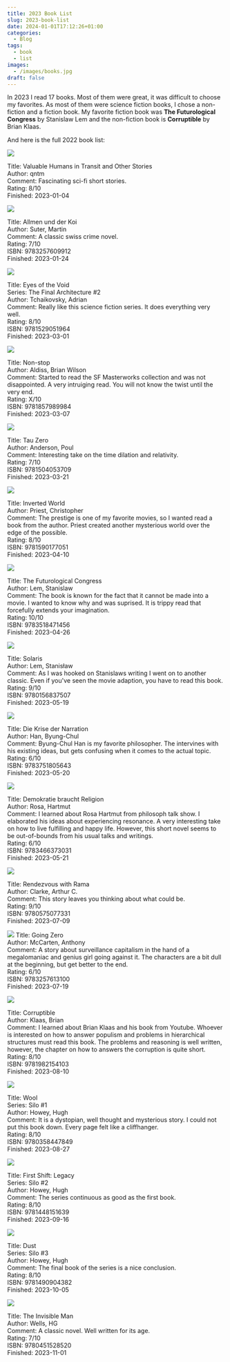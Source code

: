 ```yaml
---
title: 2023 Book List
slug: 2023-book-list
date: 2024-01-01T17:12:26+01:00
categories:
  - Blog
tags:
  - book
  - list
images:
  - /images/books.jpg
draft: false
---
```

In 2023 I read 17 books. Most of them were great, it was difficult to choose my favorites. As most of them were science fiction books, I chose a non-fiction and a fiction book. My favorite fiction book was **The Futurological Congress** by Stanislaw Lem and the non-fiction book is **Corruptible** by Brian Klaas.

And here is the full 2022 book list:

<!--more-->

![](/images/Pasted%20image%2020240101172714.png)

Title: Valuable Humans in Transit and Other Stories\
Author: qntm\
Comment: Fascinating sci-fi short stories.\
Rating: 8/10\
Finished: 2023-01-04

![](/images/9783257609912.png)

Title: Allmen und der Koi\
Author: Suter, Martin\
Comment: A classic swiss crime novel.\
Rating: 7/10\
ISBN: 9783257609912\
Finished: 2023-01-24

![](/images/9781529051964.png)

Title: Eyes of the Void\
Series: The Final Architecture #2\
Author: Tchaikovsky, Adrian\
Comment: Really like this science fiction series. It does everything very well.\
Rating: 8/10\
ISBN: 9781529051964\
Finished: 2023-03-01

![](/images/9781857989984.png)

Title: Non-stop\
Author: Aldiss, Brian Wilson\
Comment: Started to read the SF Masterworks collection and was not disappointed. A very intruiging read. You will not know the twist until the very end.\
Rating: X/10\
ISBN: 9781857989984\
Finished: 2023-03-07

![](/images/9781504053709.png)

Title: Tau Zero\
Author: Anderson, Poul\
Comment: Interesting take on the time dilation and relativity.\
Rating: 7/10\
ISBN: 9781504053709\
Finished: 2023-03-21

![](/images/9781590177051.png)

Title: Inverted World\
Author: Priest, Christopher\
Comment: The prestige is one of my favorite movies, so I wanted read a book from the author. Priest created another mysterious world over the edge of the possible.\
Rating: 8/10\
ISBN: 9781590177051\
Finished: 2023-04-10

![](/images/9783518471456.png)

Title: The Futurological Congress\
Author: Lem, Stanislaw\
Comment: The book is known for the fact that it cannot be made into a movie. I wanted to know why and was suprised. It is trippy read that forcefully extends your imagination.\
Rating: 10/10\
ISBN: 9783518471456\
Finished: 2023-04-26

![](/images/9780156837507.png)

Title: Solaris\
Author: Lem, Stanisław\
Comment: As I was hooked on Stanislaws writing I went on to another classic. Even if you've seen the movie adaption, you have to read this book.\
Rating: 9/10\
ISBN: 9780156837507\
Finished: 2023-05-19

![](/images/9783751805643.png)

Title: Die Krise der Narration\
Author: Han, Byung-Chul\
Comment: Byung-Chul Han is my favorite philosopher. The intervines with his existing ideas, but gets confusing when it comes to the actual topic.\
Rating: 6/10\
ISBN: 9783751805643\
Finished: 2023-05-20

![](/images/9783466373031.png)

Title: Demokratie braucht Religion\
Author: Rosa, Hartmut\
Comment: I learned about Rosa Hartmut from philosoph talk show. I elaborated his ideas about experiencing resonance. A very interesting take on how to live fulfilling and happy life. However, this short novel seems to be out-of-bounds from his usual talks and writings.\
Rating: 6/10\
ISBN: 9783466373031\
Finished: 2023-05-21

![](/images/9780575077331.png)

Title: Rendezvous with Rama\
Author: Clarke, Arthur C.\
Comment: This story leaves you thinking about what could be.\
Rating: 9/10\
ISBN: 9780575077331\
Finished: 2023-07-09

![](/images/9783257613100.png)
Title: Going Zero\
Author: McCarten, Anthony\
Comment: A story about surveillance capitalism in the hand of a megalomaniac and genius girl going against it. The characters are a bit dull at the beginning, but get better to the end.\
Rating: 6/10\
ISBN: 9783257613100\
Finished: 2023-07-19

![](/images/9781982154103.png)

Title: Corruptible\
Author: Klaas, Brian\
Comment: I learned about Brian Klaas and his book from Youtube. Whoever is interested on how to answer populism and problems in hierarchical structures must read this book. The problems and reasoning is well written, however, the chapter on how to answers the corruption is quite short.\
Rating: 8/10\
ISBN: 9781982154103\
Finished: 2023-08-10

![](/images/9780358447849.png)

Title: Wool\
Series: Silo #1\
Author: Howey, Hugh\
Comment: It is a dystopian, well thought and mysterious story. I could not put this book down. Every page felt like a cliffhanger.\
Rating: 8/10\
ISBN: 9780358447849\
Finished: 2023-08-27

![](/images/9781448151639.png)

Title: First Shift: Legacy\
Series: Silo #2\
Author: Howey, Hugh\
Comment: The series continuous as good as the first book.\
Rating: 8/10\
ISBN: 9781448151639\
Finished: 2023-09-16

![](/images/9781490904382.png)

Title: Dust\
Series: Silo #3\
Author: Howey, Hugh\
Comment: The final book of the series is a nice conclusion.\
Rating: 8/10\
ISBN: 9781490904382\
Finished: 2023-10-05

![](/images/9780451528520.png)

Title: The Invisible Man\
Author: Wells, HG\
Comment: A classic novel. Well written for its age.\
Rating: 7/10\
ISBN: 9780451528520\
Finished: 2023-11-01
